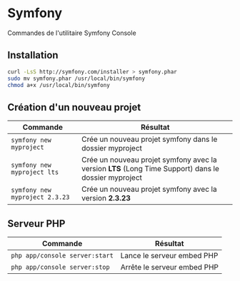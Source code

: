 Symfony
=========

Commandes de l'utilitaire Symfony Console

## Installation
```bash
curl -LsS http://symfony.com/installer > symfony.phar
sudo mv symfony.phar /usr/local/bin/symfony
chmod a+x /usr/local/bin/symfony
```

## Création d'un nouveau projet
|Commande|Résultat|
|------- | -------|
|`symfony new myproject`|Crée un nouveau projet symfony dans le dossier myproject|
|`symfony new myproject lts`|Crée un nouveau projet symfony avec la version **LTS** (Long Time Support) dans le dossier myproject|
|`symfony new myproject 2.3.23`|Crée un nouveau projet symfony avec la version **2.3.23**|


## Serveur PHP
|Commande|Résultat|
|------- | -------|
|`php app/console server:start`|Lance le serveur embed PHP|
|`php app/console server:stop`|Arrête le serveur embed PHP|
